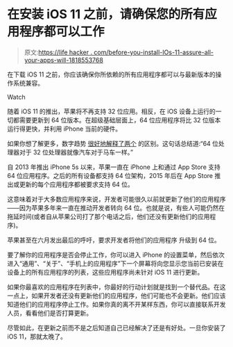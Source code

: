# 在安装 iOS 11 之前，请确保您的所有应用程序都可以工作

> 原文:[https://life hacker . com/before-you-install-IOs-11-assure-all-your-apps-will-1818553768](https://lifehacker.com/before-you-install-ios-11-make-sure-all-your-apps-will-1818553768)

在下载 iOS 11 之前，你应该确保你所依赖的所有应用程序都可以与最新版本的操作系统兼容。

Watch

随着 iOS 11 的推出，苹果将不再支持 32 位应用。相反，在 iOS 设备上运行的一切都需要更新到 64 位版本。在超级基础层面上，64 位应用程序将比 32 位版本运行得更快，并利用 iPhone 当前的硬件。

如果你想了解更多，数字趋势 [很好地解释了两个](https://www.digitaltrends.com/computing/32-bit-64-bit-operating-systems/) 的区别。这句话总结道:“64 位处理器对于 32 位处理器就像汽车对于马车一样。”

自 2013 年推出 iPhone 5s 以来，苹果一直在 iPhone 上和通过 App Store 支持 64 位应用程序。之后的所有设备都支持 64 位架构，2015 年后在 App Store 推出或更新的每个应用程序都被要求支持 64 位。

这意味着对于大多数应用程序来说，开发者可能很久以前就更新了他们的应用程序——因为苹果多年来一直在推动开发者转向 64 位。也就是说，有些人可能仍然在拖延时间(或者自从苹果公司打了那个电话之后，他们还没有更新他们的应用程序)。

苹果甚至在六月发出最后的呼吁，要求开发者将他们的应用程序 升级到 64 位。

要了解你的应用程序是否会停止工作，你可以进入 iPhone 的设置菜单，然后依次进入“通用”、“关于”、“手机上的应用程序”下一个屏幕将向您显示您当前已安装在设备上的所有应用程序的列表，这些应用程序尚未针对 iOS 11 进行更新。

如果你最喜欢的应用程序在列表中，你最好的行动计划就是找到一个替代品。在这一点上，如果开发者还没有更新他们的应用程序，他们可能也不会更新。他们应该知道他们的应用程序停止工作。如果你真的离不开某样东西，你可以直接联系开发人员，看看他们是否打算更新。

尽管如此，在更新之前而不是之后知道自己已经解决了还是有好处。一旦你安装了 iOS 11，那就太晚了。